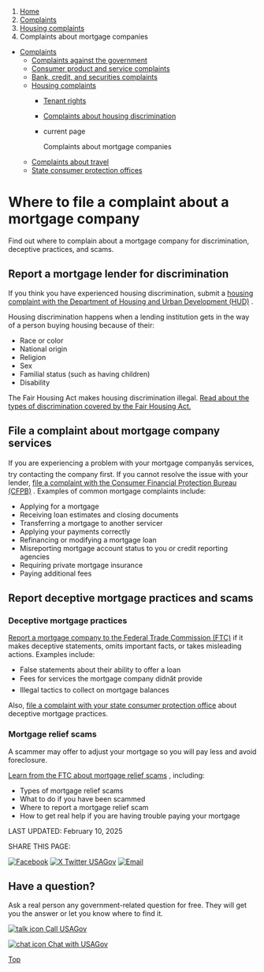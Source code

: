 1. [Home](/)
2. [Complaints](/complaints)
3. [Housing complaints](/housing-complaints)
4. Complaints about mortgage companies

* [Complaints](/complaints)
  + [Complaints against the government](/complaints-against-government)
  + [Consumer product and service complaints](/consumer-complaints)
  + [Bank, credit, and securities complaints](/bank-credit-complaints)
  + [Housing complaints](/housing-complaints)
    - [Tenant rights](/tenant-rights)
    - [Complaints about housing discrimination](/housing-discrimination-complaints)
    - current page

      Complaints about mortgage companies
  + [Complaints about travel](/travel-complaints)
  + [State consumer protection offices](/state-consumer)

Where to file a complaint about a mortgage company
==================================================

Find out where to complain about a mortgage company for discrimination, deceptive practices, and scams.

**Report a mortgage lender for discrimination**
-----------------------------------------------

If you think you have experienced housing discrimination, submit a
[housing complaint with the Department of Housing and Urban Development (HUD)](https://www.hud.gov/program_offices/fair_housing_equal_opp/online-complaint)
.

Housing discrimination happens when a lending institution gets in the way of a person buying housing because of their:

* Race or color
* National origin
* Religion
* Sex
* Familial status (such as having children)
* Disability

The Fair Housing Act makes housing discrimination illegal.
[Read about the types of discrimination covered by the Fair Housing Act.](https://www.justice.gov/crt/fair-housing-act-1)

**File a complaint about mortgage company services**
----------------------------------------------------

If you are experiencing a problem with your mortgage companyâs services, try contacting the company first. If you cannot resolve the issue with your lender,
[file a complaint with the Consumer Financial Protection Bureau (CFPB)](https://www.consumerfinance.gov/complaint/)
. Examples of common mortgage complaints include:

* Applying for a mortgage
* Receiving loan estimates and closing documents
* Transferring a mortgage to another servicer
* Applying your payments correctly
* Refinancing or modifying a mortgage loan
* Misreporting mortgage account status to you or credit reporting agencies
* Requiring private mortgage insurance
* Paying additional fees

**Report deceptive mortgage practices and scams**
-------------------------------------------------

### Deceptive mortgage practices

[Report a mortgage company to the Federal Trade Commission (FTC)](https://reportfraud.ftc.gov/#/)
if it makes deceptive statements, omits important facts, or takes misleading actions. Examples include:

* False statements about their ability to offer a loan
* Fees for services the mortgage company didnât provide
* Illegal tactics to collect on mortgage balances

Also,
[file a complaint with your state consumer protection office](/state-consumer)
about deceptive mortgage practices.

### Mortgage relief scams

A scammer may offer to adjust your mortgage so you will pay less and avoid foreclosure.

[Learn from the FTC about mortgage relief scams](https://consumer.ftc.gov/articles/mortgage-relief-scams)
, including:

* Types of mortgage relief scams
* What to do if you have been scammed
* Where to report a mortgage relief scam
* How to get real help if you are having trouble paying your mortgage

LAST UPDATED:
February 10, 2025

SHARE THIS PAGE:

[![Facebook](/themes/custom/usagov/images/social-media-icons/Facebook_Icon.svg)](https://www.facebook.com/sharer/sharer.php?u=https://www.usa.gov/mortgage-company-complaints&v=3)
[![X Twitter USAGov](/themes/custom/usagov/images/social-media-icons/X_Twitter_Icon.svg?version=2)](https://twitter.com/intent/tweet?source=webclient&text=https://www.usa.gov/mortgage-company-complaints)
[![Email](/themes/custom/usagov/images/social-media-icons/Email_Icon.svg?version=2)](mailto:?subject=https://www.usa.gov/mortgage-company-complaints)

Have a question?
----------------

Ask a real person any government-related question for free. They will get you the answer or let you know where to find it.

[![talk icon](/themes/custom/usagov/images/ICONS_talk.png)
Call USAGov](/phone)

[![chat icon](/themes/custom/usagov/images/ICONS_chat.png)
Chat with USAGov](/chat)

[Top](#main-content)
